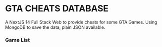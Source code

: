 # GTA CHEATS DATABASE

A NextJS 14 Full Stack Web to provide cheats for some GTA Games.
Using MongoDB to save the data, plain JSON available.


### Game List

